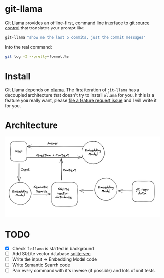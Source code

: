 # git-llama

Git Llama provides an offline-first, command line interface to [git source control](https://git-scm.com/) that translates your prompt like:

```sh
git-llama "show me the last 5 commits, just the commit messages"
```

Into the real command:
```sh
git log -5 --pretty=format:%s
```

# Install
Git Llama depends on [ollama](https://github.com/ollama/ollama).
The first iteration of `git-llama` has a decoupled architecture
that doesn't try to install `ollama` for you. If this is a feature
you really want, please
[file a feature request issue](https://github.com/tlehman/git-llama/issues)
and I will write it for you.

# Architecture
![git llama architecture](./architecture.png)

# TODO
- [x] Check if `ollama` is started in background
- [ ] Add SQLite vector database [sqlite-vec](https://github.com/asg017/sqlite-vec)
- [ ] Write the input -> Embedding Model code
- [ ] Write Semantic Search code
- [ ] Pair every command with it's inverse (if possible) and lots of unit tests
